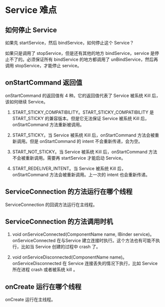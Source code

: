 # Service 难点

## 如何停止 Service

如果先 startService，然后 bindService，如何停止这个 Service？

如果只是调用了 stopService，但是还有其他的地方 bindService，service 是停止不了的。必须保证所有 bindService 的地方都调用了 unBindService，然后再调用 stopService，才能停止 service。

## onStartCommand 返回值

onStartCommand 的返回值有 4 种。它的返回值代表了 Service 被系统 Kill 后，该如何继续 Service。

1. START_STICKY_COMPATIBILITY。START_STICKY_COMPATIBILITY 是 START_STICKY 的兼容版本。但是它无法保证 Service 被系统 Kill 后，onStartCommand 方法重新被调用。

2. START_STICKY。当 Service 被系统 Kill 后，onStartCommand 方法会被重新调用。但是 onStartCommand 的 intent 不会重新传递，会为空。

3. START_NOT_STICKY。当 Service 被系统 Kill 后，onStartCommand 方法不会被重新调用。需要再 startService 才能启动 Service。

4. START_REDELIVER_INTENT。当 Service 被系统 Kill 后，onStartCommand 方法会被重新调用。上一次的 intent 也会重新传递。

## ServiceConnection 的方法运行在哪个线程

ServiceConnection 的回调方法运行在主线程。

## ServiceConnection 的方法调用时机

1. void onServiceConnected(ComponentName name, IBinder service)。onServiceConnected 在与Service 建立连接时执行。这个方法也有可能不执行，比如当 Service 创建的过程中 crash 了。

2. void onServiceDisconnected(ComponentName name)。onServiceDisconnected 在 Service 连接丢失的情况下执行，比如 Service 所在进程 crash 或者被系统 kill 。

## onCreate 运行在哪个线程

onCreate 运行在主线程。

